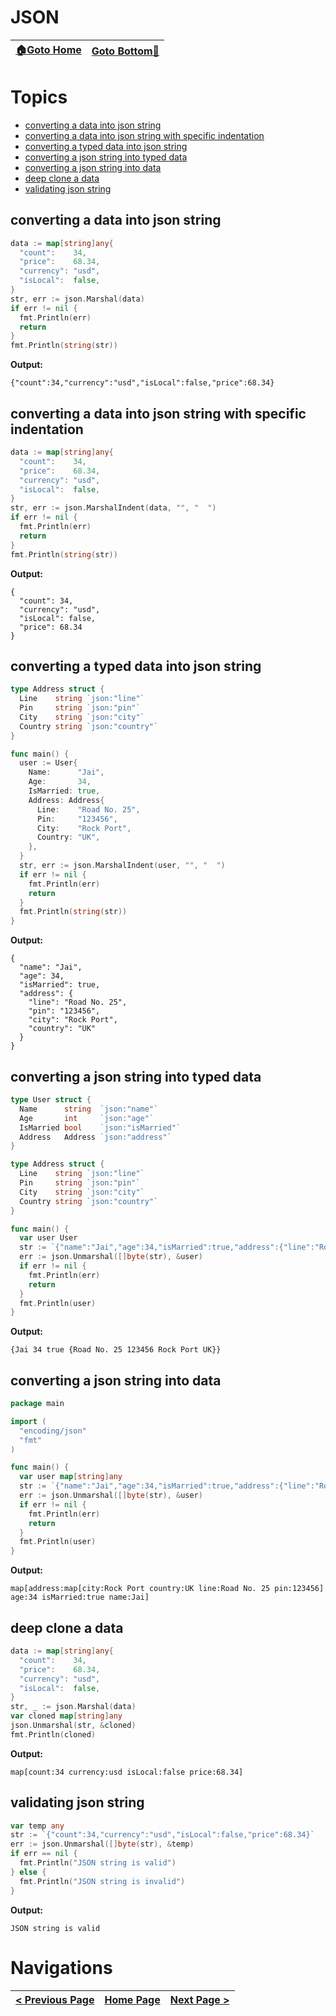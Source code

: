 # JSON

| [🏠Goto Home](../README.md) | [Goto Bottom🔻](#navigations) |
|---|---|

# Topics

- [converting a data into json string](#converting-a-data-into-json-string)
- [converting a data into json string with specific indentation](#converting-a-data-into-json-string-with-specific-indentation)
- [converting a typed data into json string](#converting-a-typed-data-into-json-string)
- [converting a json string into typed data](#converting-a-json-string-into-typed-data)
- [converting a json string into data](#converting-a-json-string-into-data)
- [deep clone a data](#deep-clone-a-data)
- [validating json string](#validating-json-string)

## converting a data into json string

```go
data := map[string]any{
  "count":    34,
  "price":    68.34,
  "currency": "usd",
  "isLocal":  false,
}
str, err := json.Marshal(data)
if err != nil {
  fmt.Println(err)
  return
}
fmt.Println(string(str))
```

**Output:**

```
{"count":34,"currency":"usd","isLocal":false,"price":68.34}
```

## converting a data into json string with specific indentation

```go
data := map[string]any{
  "count":    34,
  "price":    68.34,
  "currency": "usd",
  "isLocal":  false,
}
str, err := json.MarshalIndent(data, "", "  ")
if err != nil {
  fmt.Println(err)
  return
}
fmt.Println(string(str))
```

**Output:**

```
{
  "count": 34,
  "currency": "usd",
  "isLocal": false,
  "price": 68.34
}
```

## converting a typed data into json string

```go
type Address struct {
  Line    string `json:"line"`
  Pin     string `json:"pin"`
  City    string `json:"city"`
  Country string `json:"country"`
}

func main() {
  user := User{
    Name:      "Jai",
    Age:       34,
    IsMarried: true,
    Address: Address{
      Line:    "Road No. 25",
      Pin:     "123456",
      City:    "Rock Port",
      Country: "UK",
    },
  }
  str, err := json.MarshalIndent(user, "", "  ")
  if err != nil {
    fmt.Println(err)
    return
  }
  fmt.Println(string(str))
}
```

**Output:**

```
{
  "name": "Jai",
  "age": 34,
  "isMarried": true,
  "address": {
    "line": "Road No. 25",
    "pin": "123456",
    "city": "Rock Port",
    "country": "UK"
  }
}
```

## converting a json string into typed data

```go
type User struct {
  Name      string  `json:"name"`
  Age       int     `json:"age"`
  IsMarried bool    `json:"isMarried"`
  Address   Address `json:"address"`
}

type Address struct {
  Line    string `json:"line"`
  Pin     string `json:"pin"`
  City    string `json:"city"`
  Country string `json:"country"`
}

func main() {
  var user User
  str := `{"name":"Jai","age":34,"isMarried":true,"address":{"line":"Road No. 25","pin":"123456","city":"Rock Port","country":"UK"}}`
  err := json.Unmarshal([]byte(str), &user)
  if err != nil {
    fmt.Println(err)
    return
  }
  fmt.Println(user)
}
```

**Output:**

```
{Jai 34 true {Road No. 25 123456 Rock Port UK}}
```

## converting a json string into data

```go
package main

import (
  "encoding/json"
  "fmt"
)

func main() {
  var user map[string]any
  str := `{"name":"Jai","age":34,"isMarried":true,"address":{"line":"Road No. 25","pin":"123456","city":"Rock Port","country":"UK"}}`
  err := json.Unmarshal([]byte(str), &user)
  if err != nil {
    fmt.Println(err)
    return
  }
  fmt.Println(user)
}
```

**Output:**

```
map[address:map[city:Rock Port country:UK line:Road No. 25 pin:123456] age:34 isMarried:true name:Jai]
```

## deep clone a data

```go
data := map[string]any{
  "count":    34,
  "price":    68.34,
  "currency": "usd",
  "isLocal":  false,
}
str, _ := json.Marshal(data)
var cloned map[string]any
json.Unmarshal(str, &cloned)
fmt.Println(cloned)
```

**Output:**

```
map[count:34 currency:usd isLocal:false price:68.34]
```

## validating json string

```go
var temp any
str := `{"count":34,"currency":"usd","isLocal":false,"price":68.34}`
err := json.Unmarshal([]byte(str), &temp)
if err == nil {
  fmt.Println("JSON string is valid")
} else {
  fmt.Println("JSON string is invalid")
}
```

**Output:**

```
JSON string is valid
```

# Navigations

| [< Previous Page](./functions.md) | [Home Page](../README.md) | [Next Page >](./errors.md) |
|---|---|---|

